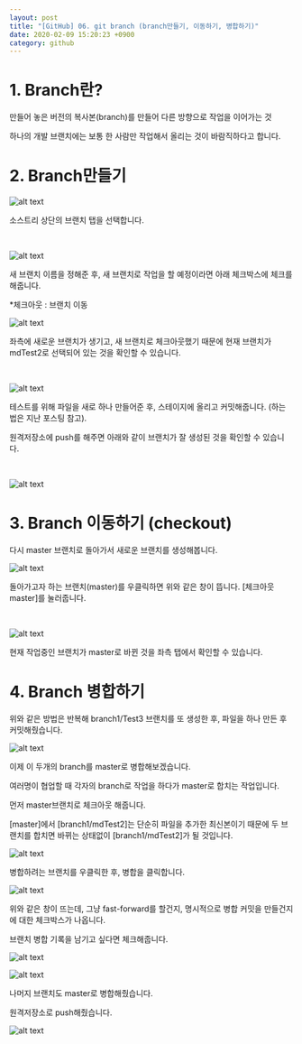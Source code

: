```yaml
---
layout: post
title: "[GitHub] 06. git branch (branch만들기, 이동하기, 병합하기)"
date: 2020-02-09 15:20:23 +0900
category: github
---
```

# 1. Branch란?

만들어 놓은 버전의 복사본(branch)를 만들어 다른 방향으로 작업을 이어가는 것

하나의 개발 브랜치에는 보통 한 사람만 작업해서 올리는 것이 바람직하다고 합니다.

# 2. Branch만들기

![alt text](/public/img/github_24.png)

소스트리 상단의 브랜치 탭을 선택합니다.

<br>

![alt text](/public/img/github_25.png)

새 브랜치 이름을 정해준 후, 새 브랜치로 작업을 할 예정이라면 아래 체크박스에 체크를 해줍니다.

*체크아웃 : 브랜치 이동

![alt text](/public/img/github_26.png)

좌측에 새로운 브랜치가 생기고, 새 브랜치로 체크아웃했기 때문에 현재 브랜치가 mdTest2로 선택되어 있는 것을 확인할 수 있습니다.

<br>

![alt text](/public/img/github_27.png)

테스트를 위해 파일을 새로 하나 만들어준 후, 스테이지에 올리고 커밋해줍니다. (하는 법은 지난 포스팅 참고).

원격저장소에 push를 해주면 아래와 같이 브랜치가 잘 생성된 것을 확인할 수 있습니다.

<br>

![alt text](/public/img/github_28.png)

# 3. Branch 이동하기 (checkout)

다시 master 브랜치로 돌아가서 새로운 브랜치를 생성해봅니다.

![alt text](/public/img/github_29.png)

돌아가고자 하는 브랜치(master)를 우클릭하면 위와 같은 창이 뜹니다. [체크아웃 master]를 눌러줍니다.

<br>

![alt text](/public/img/github_30.png)

현재 작업중인 브랜치가 master로 바뀐 것을 좌측 탭에서 확인할 수 있습니다.

# 4. Branch 병합하기

위와 같은 방법은 반복해 branch1/Test3 브랜치를 또 생성한 후, 파일을 하나 만든 후 커밋해줬습니다.

![alt text](/public/img/github_31.png)

이제 이 두개의 branch를 master로 병합해보겠습니다.

여러명이 협업할 때 각자의 branch로 작업을 하다가 master로 합치는 작업입니다.

먼저 master브랜치로 체크아웃 해줍니다.

[master]에서 [branch1/mdTest2]는 단순히 파일을 추가한 최신본이기 때문에 두 브랜치를 합치면 바뀌는 상태없이 [branch1/mdTest2]가 될 것입니다.

![alt text](/public/img/github_32.png)

병합하려는 브랜치를 우클릭한 후, 병합을 클릭합니다.

![alt text](/public/img/github_33.png)

위와 같은 창이 뜨는데, 그냥 fast-forward를 할건지, 명시적으로 병합 커밋을 만들건지에 대한 체크박스가 나옵니다.

브랜치 병합 기록을 남기고 싶다면 체크해줍니다.

![alt text](/public/img/github_34.png)

![alt text](/public/img/github_35.png)

나머지 브랜치도 master로 병합해줬습니다.

원격저장소로 push해줬습니다.

![alt text](/public/img/github_36.png)


